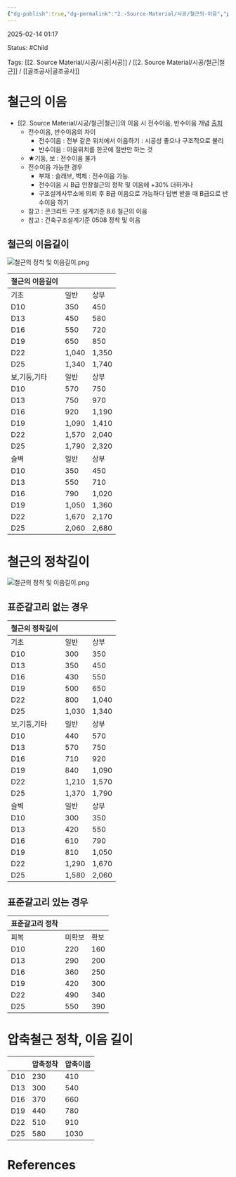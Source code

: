 ```yaml
---
{"dg-publish":true,"dg-permalink":"2.-Source-Material/시공/철근의-이음","permalink":"/2.-Source-Material/시공/철근의-이음/"}
---
```


2025-02-14 01:17

Status: #Child 

Tags: [[2. Source Material/시공/시공\|시공]] / [[2. Source Material/시공/철근\|철근]] / [[골조공사\|골조공사]] 

# 철근의 이음
- [[2. Source Material/시공/철근\|철근]]의 이음 시 전수이음, 반수이음 개념 [출처](https://cafe.daum.net/gamriwon/Ixsr/2424?q=D_thM1tbMO_710&)
	- 전수이음, 반수이음의 차이
		- 전수이음 : 전부 같은 위치에서 이음하기 : 시공성 좋으나 구조적으로 불리
		- 반수이음 : 이음위치를 한곳에 절반만 하는 것
	- ★기둥, 보 : 전수이음 불가
	- 전수이음 가능한 경우
		- 부재 : 슬래브, 벽체 : 전수이음 가능.
		- 전수이음 시 B급 인장철근의 정착 및 이음에 +30% 더하거나  
		- 구조설계사무소에 의뢰 후 B급 이음으로 가능하다 답변 받을 때 B급으로 반수이음 하기
	- 참고 : 콘크리트 구조 설계기준 8.6 철근의 이음
	- 참고 : 건축구조설계기준 0508 정착 및 이음

## 철근의 이음길이
![철근의 정착 및 이음길이.png](/img/user/Attachments/%EC%B2%A0%EA%B7%BC%EC%9D%98%20%EC%A0%95%EC%B0%A9%20%EB%B0%8F%20%EC%9D%B4%EC%9D%8C%EA%B8%B8%EC%9D%B4.png)

| 철근의 이음길이 |        |        |
|----------|--------|--------|
| 기초       | 일반     | 상부     |
| D10      | 350    | 450    |
| D13      | 450    | 580    |
| D16      | 550    | 720    |
| D19      | 650    | 850    |
| D22      | 1,040  | 1,350  |
| D25      | 1,340  | 1,740  |
| 보,기둥,기타  | 일반     | 상부     |
| D10      | 570    | 750    |
| D13      | 750    | 970    |
| D16      | 920    | 1,190  |
| D19      | 1,090  | 1,410  |
| D22      | 1,570  | 2,040  |
| D25      | 1,790  | 2,320  |
| 슬벽       | 일반     | 상부     |
| D10      | 350    | 450    |
| D13      | 550    | 710    |
| D16      | 790    | 1,020  |
| D19      | 1,050  | 1,360  |
| D22      | 1,670  | 2,170  |
| D25      | 2,060  | 2,680  |


# 철근의 정착길이
![철근의 정착 및 이음길이.png](/img/user/Attachments/%EC%B2%A0%EA%B7%BC%EC%9D%98%20%EC%A0%95%EC%B0%A9%20%EB%B0%8F%20%EC%9D%B4%EC%9D%8C%EA%B8%B8%EC%9D%B4.png)

## 표준갈고리 없는 경우

| 철근의 정착길이 |        |        |
|----------|--------|--------|
| 기초       | 일반     | 상부     |
| D10      | 300    | 350    |
| D13      | 350    | 450    |
| D16      | 430    | 550    |
| D19      | 500    | 650    |
| D22      | 800    | 1,040  |
| D25      | 1,030  | 1,340  |
| 보,기둥,기타  | 일반     | 상부     |
| D10      | 440    | 570    |
| D13      | 570    | 750    |
| D16      | 710    | 920    |
| D19      | 840    | 1,090  |
| D22      | 1,210  | 1,570  |
| D25      | 1,370  | 1,790  |
| 슬벽       | 일반     | 상부     |
| D10      | 300    | 350    |
| D13      | 420    | 550    |
| D16      | 610    | 790    |
| D19      | 810    | 1,050  |
| D22      | 1,290  | 1,670  |
| D25      | 1,580  | 2,060  |
## 표준갈고리 있는 경우
| 표준갈고리 정착 |     |     |
|----------|-----|-----|
| 피복       | 미확보 | 확보  |
| D10      | 220 | 160 |
| D13      | 290 | 200 |
| D16      | 360 | 250 |
| D19      | 420 | 300 |
| D22      | 490 | 340 |
| D25      | 550 | 390 |
# 압축철근 정착, 이음 길이

|     | 압축정착 | 압축이음 |
| --- | ---- | ---- |
| D10 | 230  | 410  |
| D13 | 300  | 540  |
| D16 | 370  | 660  |
| D19 | 440  | 780  |
| D22 | 510  | 910  |
| D25 | 580  | 1030 |

# References